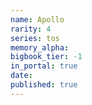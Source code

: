 ```yaml
---
name: Apollo
rarity: 4
series: tos
memory_alpha:
bigbook_tier: -1
in_portal: true
date:
published: true
---
```



